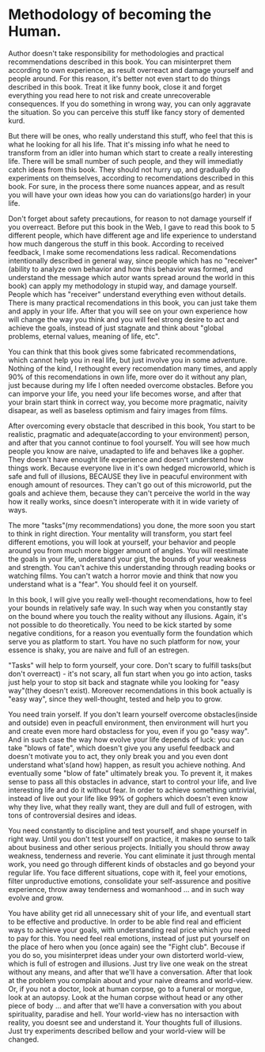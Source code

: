 # Methodology of becoming the Human.

Author doesn't take responsibility for methodologies and practical recommendations described in this book. You can misinterpret them according to own experience, as result overreact and damage yourself and people around. For this reason, it's better not even start to do things described in this book. Treat it like funny book, close it and forget everything you read here to not risk and create unrecoverable consequences. If you do something in wrong way, you can only aggravate the situation. So you can perceive this stuff like fancy story of demented kurd.

But there will be ones, who really understand this stuff, who feel that this is what he looking for all his life. That it's missing info what he need to transform from an idler into human which start to create a really interesting life. There will be small number of such people, and they will immediatly catch ideas from this book. They should not hurry up, and gradually do experiments on themselves, according to recomendations described in this book.  For sure, in the process there some nuances appear, and as result you will have your own ideas how you can do variations(go harder) in your life.

Don't forget about safety precautions, for reason to not damage yourself if you overreact. Before put this book in the Web, I gave to read this book to 5 different people, which have different age and life experience to understand how much dangerous the stuff in this book. According to received feedback, I make some recomendations less radical. Recomendations intentionally described in general way, since people which has no "receiver"(ability to analyze own behavior and how this behavior was formed, and understand the message which autor wants spread around the world in this book) can apply my methodology in stupid way, and damage yourself. People which has "receiver" understand everything even without details. There is many practical recomendations in this book, you can just take them and apply in your life. After that you will see on your own experience how will change the way you think and you will feel strong desire to act and achieve the goals, instead of just stagnate and think about "global problems, eternal values, meaning of life, etc".

You can think that this book gives some fabricated recommendations, which cannot help you in real life, but just involve you in some adventure. Nothing of the kind, I rethought every recomendation many times, and apply 90% of this recomendations in own life, more over do it without any plan, just because during my life I often needed overcome obstacles. Before you can imporve your life, you need your life becomes worse, and after that your brain start think in correct way, you become more pragmatic, naivity disapear, as well as baseless optimism and fairy images from films.

After overcoming every obstacle that described in this book, You start to be realistic, pragmatic and adequate(according to your environment) person, and after that you cannot continue to fool yourself. You will see how much people you know are naive, unadapted to life and behaves like a gopher. They doesn't have enought life experience and doesn't understend how things work. Because everyone live in it's own hedged microworld, which is safe and full of illusions, BECAUSE they live in peacuful environment with enough amount of resources. They can't go out of this microworld, put the goals and achieve them, because they can't perceive the world in the way how it really works, since doesn't interoperate with it in wide variety of ways.

The more "tasks"(my recommendations) you done, the more soon you start to think in right direction.  Your mentality will transform, you start feel different emotions, you will look at yourself, your behavior and people around you from much more bigger amount of angles. You will reestimate the goals in your life, understand your gist, the bounds of your weakness and strength. You can't achive this understanding through reading books or watching films. You can't watch a horror movie and think that now you understand what is a "fear". You should feel it on yourself.

In this book, I will give you really well-thought recomendations, how to feel your bounds in relatively safe way. In such way when you constantly stay on the bound where you touch the reality without any illusions. Again, it's not possible to do theoretically. You need to be kick started by some negative conditions, for a reason you eventually form the foundation which serve you as platform to start. You have no such platform for now, your essence is shaky, you are naive and full of an estregen.

"Tasks" will help to form yourself, your core. Don't scary to fulfill tasks(but don't overreact) - it's not scary, all fun start when you go into action, tasks just help your to stop sit back and stagnate while you looking for "easy way"(they doesn't exist). Moreover recomendations in this book actually is "easy way", since they well-thought, tested and help you to grow.

You need train yorself. If you don't learn yourself overcome obstacles(inside and outside) even in peacfull environment, then environment will hurt you and create even more hard obstacless for you, even if you go "easy way". And in such case the way how evolve your life depends of luck: you can take "blows of fate", which doesn't give you any useful feedback and doesn't motivate you to act, they only break you and you even dont understand what's(and how)  happen, as result you achieve nothing. And eventually some "blow of fate" ultimately break you. To prevent it, it makes sense to pass all this obstacles in advance, start to control your life, and live interesting life and do it without fear. In order to achieve something untrivial, instead of live out your life like 99% of gophers which doesn't even know why they live, what they really want, they are dull and full of estrogen, with tons of controversial desires and ideas.

You need constantly to discipline and test yourself, and shape yourself in right way. Until you don't test yourself on practice, it makes no sense to talk about business and other serious projects. Initially you should throw away weakness, tenderness and reverie. You cant eliminate it just through mental work, you need go through different kinds of obstacles and go beyond your regular life. You face different situations, cope with it, feel your emotions, filter unproductive emotions, consolidate your self-assurence and positive experience, throw away tenderness and womanhood ... and in such way evolve and grow.

You have ability get rid all unnecessary shit of your life, and eventuall start to be effective and productive. In order to be able find real and efficient ways to achieve your goals, with understanding real price which you need to pay for this. You need feel real emotions, instead of just put yourself on the place of hero when you (once again) see the "Fight club". Becouse if you do so, you misinterpret ideas under your own distorterd world-view, which is full of estrogen and illusions. Just try live one weak on the streat without any means, and after that we'll have a conversation. After that look at the problem you complain about and your naive dreams and world-view. Or, if you not a doctor, look at human corpse, go to a funeral or morgue, look at an autopsy. Look at the human corpse without head or any other piece of body ... and after that we'll have a conversation with you about spirituality, paradise and hell. Your world-view has no intersaction with reality, you doesnt see and understand it. Your thoughts full of illusions. Just try experiments described bellow and your world-view will be changed.
